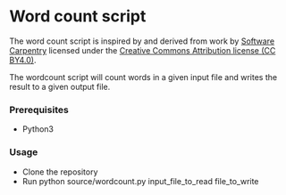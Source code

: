 # Word count script

The word count script is inspired by and derived from
work by [Software Carpentry](http://software-carpentry.org) licensed under the
[Creative Commons Attribution license (CC BY4.0)](https://creativecommons.org/licenses/by/4.0/).

The wordcount script will count words in a given input file and writes the result to a given output file. 

### Prerequisites

* Python3

### Usage

* Clone the repository
* Run python source/wordcount.py input_file_to_read file_to_write
